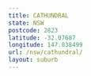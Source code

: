 ```yaml
---
title: CATHUNDRAL
state: NSW
postcode: 2823
latitude: -32.07687
longitude: 147.838499
url: /nsw/cathundral/
layout: suburb
---
```

